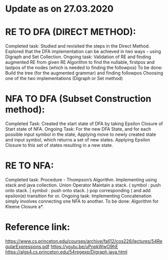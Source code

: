 # Update as on 27.03.2020

# RE TO DFA (DIRECT METHOD):

Completed task: 
	Studied and revisited the steps in the Direct Method. 
	Explored that the DFA implementation can be achieved in two ways - using Digraph and Set Collection. 
Ongoing task: 
	Validation of RE and finding augmented RE from given RE
	Algorithm to find the nullable, firstpos and lastpos of the nodes (which is needed to finding the followpos)
To be done:
	Build the tree (for the augmented grammar) and finding followpos
	Choosing one of the two implementations (Digraph or Set method)

# NFA TO DFA (Subset Construction method):
Completed Task:
	Created the start state of DFA by taking Epsilon Closure of Start state of NFA.
Ongoing Task:
	For the new DFA State, and for each possible input symbol in the state,
	Applying move to newly created state and input symbol, which returns a set of new states.
	Applying Epsilon Closure to this set of states resulting in a new state.

# RE TO NFA:
Completed task:
	Procedure - Thompson’s Algorithm.
	Implementing using stack and java collection.
	Union Operator
	Maintain a stack.
	( symbol : push onto stack.
	| symbol : push  onto stack.
	) pop corresponding ( and add epsilon(e) transition for or.
Ongoing task: 
	Implementing Concatenation simply involves connecting one NFA to another.
To be done:
	Algorithm for Kleene Closure a*.

# Reference link:
https://www.cs.princeton.edu/courses/archive/fall12/cos226/lectures/54RegularExpressions.pdf
https://youtu.be/uPnpkWwO9hE
https://algs4.cs.princeton.edu/54regexp/Digraph.java.html

